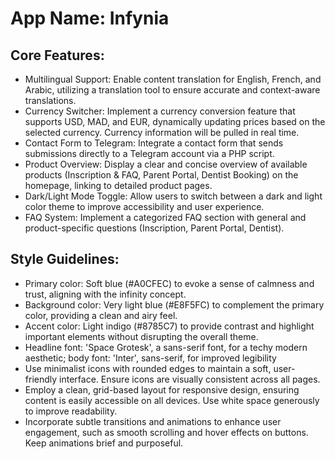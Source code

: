 # **App Name**: Infynia

## Core Features:

- Multilingual Support: Enable content translation for English, French, and Arabic, utilizing a translation tool to ensure accurate and context-aware translations.
- Currency Switcher: Implement a currency conversion feature that supports USD, MAD, and EUR, dynamically updating prices based on the selected currency. Currency information will be pulled in real time.
- Contact Form to Telegram: Integrate a contact form that sends submissions directly to a Telegram account via a PHP script.
- Product Overview: Display a clear and concise overview of available products (Inscription & FAQ, Parent Portal, Dentist Booking) on the homepage, linking to detailed product pages.
- Dark/Light Mode Toggle: Allow users to switch between a dark and light color theme to improve accessibility and user experience.
- FAQ System: Implement a categorized FAQ section with general and product-specific questions (Inscription, Parent Portal, Dentist).

## Style Guidelines:

- Primary color: Soft blue (#A0CFEC) to evoke a sense of calmness and trust, aligning with the infinity concept.
- Background color: Very light blue (#E8F5FC) to complement the primary color, providing a clean and airy feel.
- Accent color: Light indigo (#8785C7) to provide contrast and highlight important elements without disrupting the overall theme.
- Headline font: 'Space Grotesk', a sans-serif font, for a techy modern aesthetic; body font: 'Inter', sans-serif, for improved legibility
- Use minimalist icons with rounded edges to maintain a soft, user-friendly interface. Ensure icons are visually consistent across all pages.
- Employ a clean, grid-based layout for responsive design, ensuring content is easily accessible on all devices. Use white space generously to improve readability.
- Incorporate subtle transitions and animations to enhance user engagement, such as smooth scrolling and hover effects on buttons. Keep animations brief and purposeful.